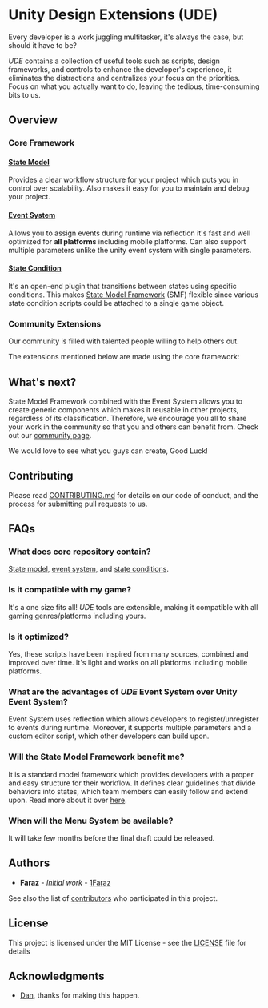 # Unity Design Extensions (UDE)
Every developer is a work juggling multitasker, it's always the case, but should it have to be?

*UDE* contains a collection of useful tools such as scripts, design frameworks, and controls to enhance the developer's experience, it eliminates the distractions and centralizes your focus on the priorities. Focus on what you actually want to do, leaving the tedious, time-consuming bits to us.

## Overview

### Core Framework
#### [State Model](Assets/Core%20Collections/Framework/README.md)
Provides a clear workflow structure for your project which puts you in control over scalability. Also makes it easy for you to maintain and debug your project.

#### [Event System](Assets/Core%20Collections/Framework/Event/README.md)
Allows you to assign events during runtime via reflection it's fast and well optimized for **all platforms** including mobile platforms. Can also support multiple parameters unlike the unity event system with single parameters.

#### [State Condition](Assets/Core%20Collections/Framework/Conditions/README.md)
It's an open-end plugin that transitions between states using specific conditions. This makes [State Model Framework](Assets/Core%20Collections/Framework/README.md) (SMF) flexible since various state condition scripts could be attached to a single game object.

### Community Extensions
Our community is filled with talented people willing to help others out.

The extensions mentioned below are made using the core framework:

## What's next?
State Model Framework combined with the Event System allows you to create generic components which makes it reusable in other projects, regardless of its classification. Therefore, we encourage you all to share your work in the community so that you and others can benefit from. Check out our [community page](Assets/Community%20Extensions).

We would love to see what you guys can create, Good Luck!

## Contributing
Please read [CONTRIBUTING.md](CONTRIBUTING.md) for details on our code of conduct, and the process for submitting pull requests to us.

## FAQs
### What does core repository contain?
[State model](Assets/Core%20Collections/Framework/README.md), [event system](Assets/Core%20Collections/Framework/Event/README.md), and [state conditions](Assets/Core%20Collections/Framework/Conditions/README.md).

### Is it compatible with my game?
It's a one size fits all! *UDE* tools are extensible, making it compatible with all gaming genres/platforms including yours.

### Is it optimized?
Yes, these scripts have been inspired from many sources, combined and improved over time. It's light and works on all platforms including mobile platforms.

### What are the advantages of *UDE* Event System over Unity Event System?
Event System uses reflection which allows developers to register/unregister to events during runtime. Moreover, it supports multiple parameters and a custom editor script, which other developers can build upon.

### Will the State Model Framework benefit me?
It is a standard model framework which provides developers with a proper and easy structure for their workflow. It defines clear guidelines that divide behaviors into states, which team members can easily follow and extend upon. Read more about it over [here](Assets/Core%20Collections/Framework/SMF.md).

### When will the Menu System be available?
It will take few months before the final draft could be released.

## Authors

* **Faraz** - *Initial work* - [1Faraz](https://github.com/1Faraz)

See also the list of [contributors](https://github.com/PepUpStudios/unity-design-extensions/contributors) who participated in this project.

## License

This project is licensed under the MIT License - see the [LICENSE](LICENSE) file for details

## Acknowledgments

* [Dan](@danishmalik.maplesoftwares@gmail.com), thanks for making this happen.

